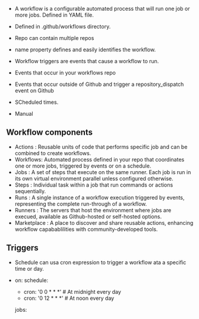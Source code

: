 - A workflow is a configurable automated process that will run one job or more jobs. Defined in YAML file.
- Defined in .github/workflows directory.
- Repo can contain multiple repos
- name property defines and easily identifies the workflow.

- Workflow triggers are events that cause a workflow to run.
- Events that occur in your workflows repo
- Events that occur outside of Github and trigger a repository_dispatch event on Github
- SCheduled times.
- Manual

## Workflow components

- Actions : Reusable units of code that performs specific job and can be combined to create workflows.
- Workflows: Automated process defined in your repo that coordinates one or more jobs, triggered by events or on a schedule.
- Jobs : A set of steps that execute on the same runner. Each job is run in its own virtual environment parallel unless configured otherwise.
- Steps : Individual task within a job that run commands or actions sequentially.
- Runs : A single instance of a workflow execution triggered by events, representing the complete run-through of a workflow.
- Runners : The servers that host the environment where jobs are execued, available as Github-hosted or self-hosted options.
- Marketplace : A place to discover and share reusable actions, enhancing workflow capabablilities with community-developed tools.

## Triggers

- Schedule can usa cron expression to trigger a workflow ata a specific time or day.
- on: 
  schedule:
    - cron: '0 0 * * *' # At midnight every day
    - cron: '0 12 * * *' # At noon every day

    jobs: 



